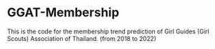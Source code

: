 # GGAT-Membership

This is the code for the membership trend prediction of Girl Guides (Girl Scouts) Association of Thailand.
(from 2018 to 2022)
